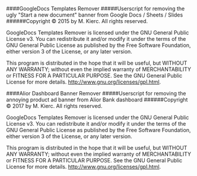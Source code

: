 ####GoogleDocs Templates Remover
#####Userscript for removing the ugly "Start a new document" banner from Google Docs / Sheets / Slides
######Copyright © 2015 by M. Kierc. All rights reserved.

GoogleDocs Templates Remover is licensed under the GNU General Public License v3.
You can redistribute it and/or modify it under the terms of the GNU General Public License
as published by the Free Software Foundation, either version 3 of the License, or any later version.

This program is distributed in the hope that it will be useful, but WITHOUT ANY WARRANTY;
without even the implied warranty of MERCHANTABILITY or FITNESS FOR A PARTICULAR PURPOSE.
See the GNU General Public License for more details. <http://www.gnu.org/licenses/gpl.html>.


####Alior Dashboard Banner Remover
#####Userscript for removing the annoying product ad banner from Alior Bank dashboard
######Copyright © 2017 by M. Kierc. All rights reserved.

GoogleDocs Templates Remover is licensed under the GNU General Public License v3.
You can redistribute it and/or modify it under the terms of the GNU General Public License
as published by the Free Software Foundation, either version 3 of the License, or any later version.

This program is distributed in the hope that it will be useful, but WITHOUT ANY WARRANTY;
without even the implied warranty of MERCHANTABILITY or FITNESS FOR A PARTICULAR PURPOSE.
See the GNU General Public License for more details. <http://www.gnu.org/licenses/gpl.html>.

